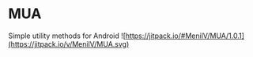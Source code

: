 # MUA
Simple utility methods for Android
![https://jitpack.io/#MenilV/MUA/1.0.1](https://jitpack.io/v/MenilV/MUA.svg)

